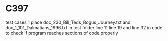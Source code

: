 # C397
test cases
1 place doc_230_Bill_Teds_Bogus_Journey.txt and doc_1_101_Dalmatians_1996.txt in test folder
line 11 line 19  and line 32 in code to check if program reaches sections of code properly
